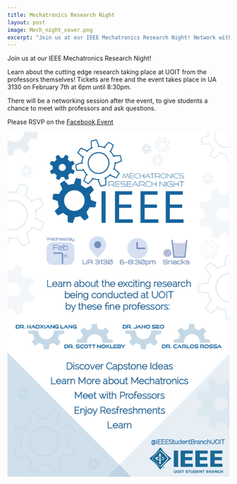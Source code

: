 ```yaml
---
title: Mechatronics Research Night
layout: post
image: Mech_night_cover.png
excerpt: "Join us at our IEEE Mechatronics Research Night! Network with professors doing captivating studies. Food will be served.<p>Please RSVP on the <a target=\"_blank\" href=\"https://www.facebook.com/events/305340563308381/\">Facebook Event</a></p>"
---
```



<p>Join us at our IEEE Mechatronics Research Night!</p>

<p>Learn about the cutting edge research taking place at UOIT from the professors themselves! Tickets are free and the event takes place in UA 3130 on February 7th at 6pm until 8:30pm.</p>

<p>There will be a networking session after the event, to give students a chance to meet with professors and ask questions.</p>

<p>Please RSVP on the <a target="_blank" href="https://www.facebook.com/events/305340563308381/">Facebook Event</a></p>

<img src="/assets/images/Mech_night_poster.png">